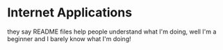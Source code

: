 # Internet Applications

they say README files help people understand what I'm doing, well I'm a beginner and I barely know what I'm doing!
